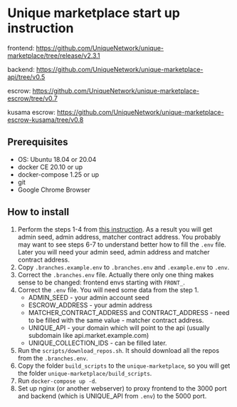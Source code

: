 # Unique marketplace start up instruction

frontend:
https://github.com/UniqueNetwork/unique-marketplace/tree/release/v2.3.1

backend:
https://github.com/UniqueNetwork/unique-marketplace-api/tree/v0.5

escrow:
https://github.com/UniqueNetwork/unique-marketplace-escrow/tree/v0.7

kusama escrow:
https://github.com/UniqueNetwork/unique-marketplace-escrow-kusama/tree/v0.8

## Prerequisites
 - OS: Ubuntu 18.04 or 20.04
 - docker CE 20.10 or up
 - docker-compose 1.25 or up
 - git
 - Google Chrome Browser

## How to install

1. Perform the steps 1-4 from [this instruction](https://github.com/UniqueNetwork/marketplace-docker/blob/master/README.md). As a result you will get admin seed, admin address, matcher contract address. You probably may want to see steps 6-7 to understand better how to fill the `.env` file. Later you will need your admin seed, admin address and matcher contract address.  
2. Copy `.branches.example.env` to `.branches.env` and `.example.env` to `.env`.
3. Correct the `.branches.env` file. Actually there only one thing makes sense to be changed: frontend envs starting with `FRONT_`.  
4. Correct the `.env` file. You will need some data from the step 1. 
   - ADMIN_SEED - your admin account seed
   - ESCROW_ADDRESS - your admin address
   - MATCHER_CONTRACT_ADDRESS and CONTRACT_ADDRESS - need to be filled with the same value - matcher contract address.
   - UNIQUE_API - your domain which will point to the api (usually subdomain like api.market.example.com)
   - UNIQUE_COLLECTION_IDS - can be filled later.
5. Run the `scripts/download_repos.sh`. It should download all the repos from the `.branches.env`.
6. Copy the folder `build_scripts` to the `unique-marketplace`, so you will get the folder `unique-marketplace/build_scripts`.
7. Run `docker-compose up -d`.
8. Set up nginx (or another webserver) to proxy frontend to the 3000 port and backend (which is UNIQUE_API from `.env`) to the 5000 port.
